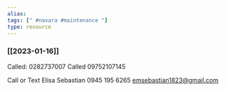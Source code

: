```yaml
---
alias: 
tags: [" #navara #maintenance "]
type: resource
---
```


### [[2023-01-16]]
Called: 0282737007
Called 09752107145

Call or Text
Elisa Sebastian
0945 195 6265
emsebastian1823@gmail.com
